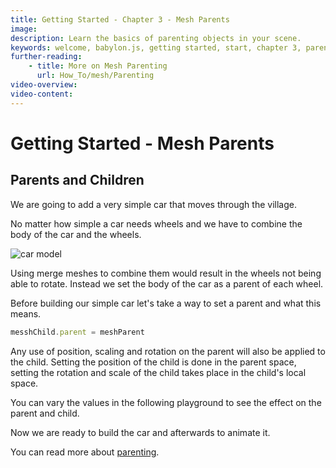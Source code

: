 ```yaml
---
title: Getting Started - Chapter 3 - Mesh Parents
image:
description: Learn the basics of parenting objects in your scene.
keywords: welcome, babylon.js, getting started, start, chapter 3, parenting, parent
further-reading:
    - title: More on Mesh Parenting
      url: How_To/mesh/Parenting
video-overview:
video-content:
---
```


# Getting Started - Mesh Parents

## Parents and Children

We are going to add a very simple car that moves through the village. 

No matter how simple a car needs wheels and we have to combine the body of the car and the wheels. 

![car model](/img/getstarted/carmodel.png)

Using merge meshes to combine them would result in the wheels not being able to rotate. Instead we set the body of the car as a parent of each wheel.

Before building our simple car let's take a way to set a parent and what this means.

```javascript
messhChild.parent = meshParent
```

Any use of position, scaling and rotation on the parent will also be applied to the child. Setting the position of the child is done in the parent space, setting the rotation and scale of the child takes place in the child's local space.

You can vary the values in the following playground to see the effect on the parent and child.

<Playground id="#GMEI6U" title="Understanding Parenting" description="Simple playground to help demonstrate parenting." image="/img/playgroundsAndNMEs/gettingStartedParents.jpg"/>

Now we are ready to build the car and afterwards to animate it.

You can read more about [parenting](/divingDeeper/mesh/transforms/parent_pivot).

